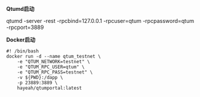 **Qtumd启动**

qtumd  -server -rest -rpcbind=127.0.0.1 -rpcuser=qtum -rpcpassword=qtum -rpcport=3889

**Docker启动**

```
#! /bin/bash
docker run -d --name qtum_testnet \
    -e "QTUM_NETWORK=testnet" \
    -e "QTUM_RPC_USER=qtum" \
    -e "QTUM_RPC_PASS=testnet" \
    -v ${PWD}:/dapp \
    -p 23889:3889 \
    hayeah/qtumportal:latest
```



